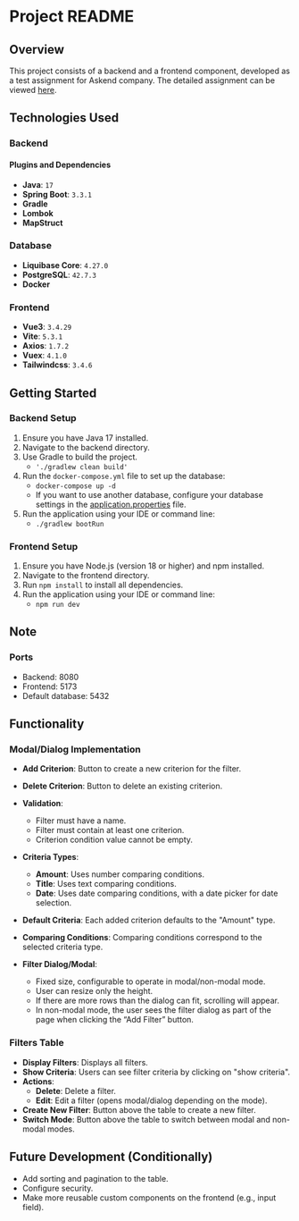 # Project README

## Overview

This project consists of a backend and a frontend component, developed as a test assignment for Askend company. The detailed assignment can be viewed [here](https://s3.eu-central-1.amazonaws.com/eu.peopleforce.io/p3qbmsw2qe6k0m7n00t3y5fl0war?response-content-disposition=inline%3B%20filename%3D%22Test%20assignment%20Java%202023.pdf%22%3B%20filename%2A%3DUTF-8%27%27Test%2520assignment%2520Java%25202023.pdf&response-content-type=application%2Fpdf&X-Amz-Algorithm=AWS4-HMAC-SHA256&X-Amz-Credential=AKIA4L5NWT3XV5H4MYNH%2F20240723%2Feu-central-1%2Fs3%2Faws4_request&X-Amz-Date=20240723T062211Z&X-Amz-Expires=3600&X-Amz-SignedHeaders=host&X-Amz-Signature=12d6482e895b5435e6ae2e87c59b87d7e32976ac273d156f5e710b370d297d6c).

## Technologies Used

### Backend

#### Plugins and Dependencies

- **Java**: `17`
- **Spring Boot**: `3.3.1`
- **Gradle**
- **Lombok**
- **MapStruct**

### Database

- **Liquibase Core**: `4.27.0`
- **PostgreSQL**: `42.7.3`
- **Docker**

### Frontend

- **Vue3**: `3.4.29`
- **Vite**: `5.3.1`
- **Axios**: `1.7.2`
- **Vuex**: `4.1.0`
- **Tailwindcss**: `3.4.6`

## Getting Started

### Backend Setup

1. Ensure you have Java 17 installed.
2. Navigate to the backend directory.
3. Use Gradle to build the project.
    - `'./gradlew clean build'`
4. Run the `docker-compose.yml` file to set up the database:
    - `docker-compose up -d`
    - If you want to use another database, configure your database settings in the [application.properties](backend/src/main/resources/application.properties) file.
5. Run the application using your IDE or command line:
    - `./gradlew bootRun`

### Frontend Setup

1. Ensure you have Node.js (version 18 or higher) and npm installed.
2. Navigate to the frontend directory.
3. Run `npm install` to install all dependencies.
4. Run the application using your IDE or command line:
    - `npm run dev`

## Note

### Ports

- Backend: 8080
- Frontend: 5173
- Default database: 5432

## Functionality

### Modal/Dialog Implementation

- **Add Criterion**: Button to create a new criterion for the filter.
- **Delete Criterion**: Button to delete an existing criterion.
- **Validation**:
    - Filter must have a name.
    - Filter must contain at least one criterion.
    - Criterion condition value cannot be empty.

- **Criteria Types**:
    - **Amount**: Uses number comparing conditions.
    - **Title**: Uses text comparing conditions.
    - **Date**: Uses date comparing conditions, with a date picker for date selection.

- **Default Criteria**: Each added criterion defaults to the "Amount" type.
- **Comparing Conditions**: Comparing conditions correspond to the selected criteria type.

- **Filter Dialog/Modal**:
    - Fixed size, configurable to operate in modal/non-modal mode.
    - User can resize only the height.
    - If there are more rows than the dialog can fit, scrolling will appear.
    - In non-modal mode, the user sees the filter dialog as part of the page when clicking the “Add Filter” button.

### Filters Table

- **Display Filters**: Displays all filters.
- **Show Criteria**: Users can see filter criteria by clicking on "show criteria".
- **Actions**:
    - **Delete**: Delete a filter.
    - **Edit**: Edit a filter (opens modal/dialog depending on the mode).
- **Create New Filter**: Button above the table to create a new filter.
- **Switch Mode**: Button above the table to switch between modal and non-modal modes.

## Future Development (Conditionally)

- Add sorting and pagination to the table.
- Configure security.
- Make more reusable custom components on the frontend (e.g., input field).
